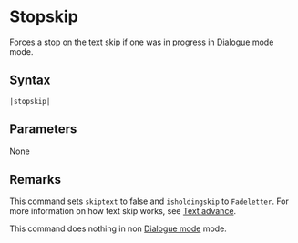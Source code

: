 # Stopskip

Forces a stop on the text skip if one was in progress in [Dialogue mode](../../Dialogue%20mode.md) mode.

## Syntax

````
|stopskip|
````

## Parameters

None

## Remarks

This command sets `skiptext` to false and `isholdingskip` to `Fadeletter`. For more information on how text skip works, see [Text advance](../../Related%20Systems/Text%20advance.md).

This command does nothing in non [Dialogue mode](../../Dialogue%20mode.md) mode.
